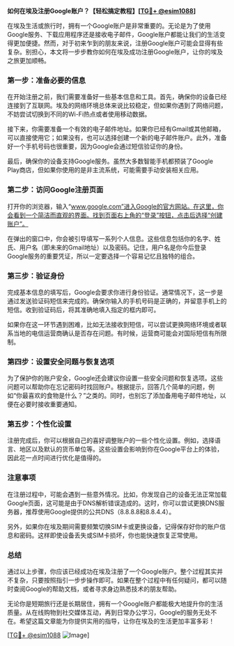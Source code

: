 **如何在埃及注册Google账户？【轻松搞定教程】[[TG💪+ @esim1088](https://t.me/s/esim1088)]**

在埃及生活或旅行时，拥有一个Google账户是非常重要的。无论是为了使用Google服务、下载应用程序还是接收电子邮件，Google账户都能让我们的生活变得更加便捷。然而，对于初来乍到的朋友来说，注册Google账户可能会显得有些复杂。别担心，本文将一步步教你如何在埃及成功注册Google账户，让你的埃及之旅更加顺畅。

### 第一步：准备必要的信息

在开始注册之前，我们需要准备好一些基本信息和工具。首先，确保你的设备已经连接到了互联网。埃及的网络环境总体来说比较稳定，但如果你遇到了网络问题，不妨尝试切换到不同的Wi-Fi热点或者使用移动数据。

接下来，你需要准备一个有效的电子邮件地址。如果你已经有Gmail或其他邮箱，可以直接使用它；如果没有，也可以选择创建一个新的电子邮件账户。此外，准备好一个手机号码也很重要，因为Google会通过短信验证你的身份。

最后，确保你的设备支持Google服务。虽然大多数智能手机都预装了Google Play商店，但如果你使用的是非主流系统，可能需要手动安装相关应用。

### 第二步：访问Google注册页面

打开你的浏览器，输入“www.google.com”进入Google的官方网站。在这里，你会看到一个简洁而直观的界面。找到页面右上角的“登录”按钮，点击后选择“创建账户”。

在弹出的窗口中，你会被引导填写一系列个人信息。这些信息包括你的名字、姓氏、用户名（即未来的Gmail地址）以及密码。记住，用户名是你今后登录Google服务的重要凭证，所以一定要选择一个容易记忆且独特的组合。

### 第三步：验证身份

完成基本信息的填写后，Google会要求你进行身份验证。通常情况下，这一步是通过发送验证码短信来完成的。确保你输入的手机号码是正确的，并留意手机上的短信。收到验证码后，将其准确地填入指定的框内即可。

如果你在这一环节遇到困难，比如无法接收到短信，可以尝试更换网络环境或者联系当地的电信运营商确认是否存在问题。有时候，运营商可能会对国际短信有所限制。

### 第四步：设置安全问题与恢复选项

为了保护你的账户安全，Google还会建议你设置一些安全问题和恢复选项。这些问题可以帮助你在忘记密码时找回账户。根据提示，回答几个简单的问题，例如“你最喜欢的食物是什么？”之类的。同时，也别忘了添加备用电子邮件地址，以便在必要时接收重要通知。

### 第五步：个性化设置

注册完成后，你可以根据自己的喜好调整账户的一些个性化设置。例如，选择语言、地区以及默认的货币单位等。这些设置会影响到你在Google平台上的体验，因此花一点时间进行优化是值得的。

### 注意事项

在注册过程中，可能会遇到一些意外情况。比如，你发现自己的设备无法正常加载Google页面，这可能是由于DNS解析错误造成的。这时，你可以尝试更换DNS服务器，推荐使用Google提供的公共DNS（8.8.8.8和8.8.4.4）。

另外，如果你在埃及期间需要频繁切换SIM卡或更换设备，记得保存好你的账户信息和密码。这样即使设备丢失或SIM卡损坏，你也能快速恢复正常使用。

### 总结

通过以上步骤，你应该已经成功在埃及注册了一个Google账户。整个过程其实并不复杂，只要按照指引一步步操作即可。如果在整个过程中有任何疑问，都可以随时查阅Google的帮助文档，或者寻求身边熟悉技术的朋友帮助。

无论你是短期旅行还是长期居住，拥有一个Google账户都能极大地提升你的生活质量。从在线购物到社交媒体互动，再到日常办公学习，Google的服务无处不在。希望这篇文章能为你提供实用的指导，让你在埃及的生活更加丰富多彩！

[[TG💪+ @esim1088](https://t.me/s/esim1088) ![Image](https://i.postimg.cc/4NQfJmqS/Snipaste-2025-05-13-00-14-12.png)]